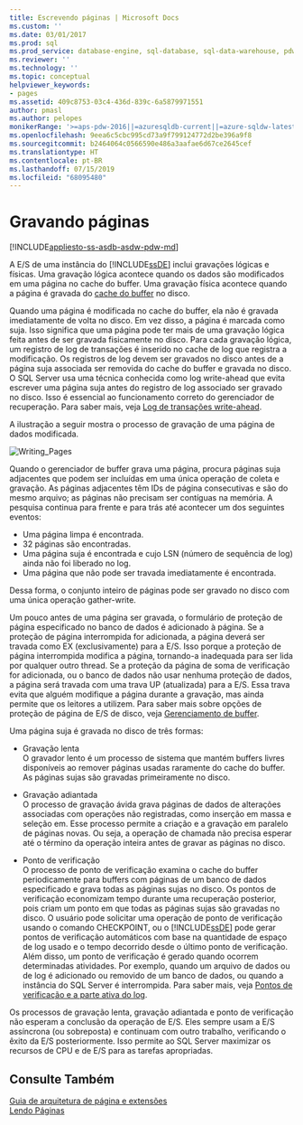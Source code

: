 ```yaml
---
title: Escrevendo páginas | Microsoft Docs
ms.custom: ''
ms.date: 03/01/2017
ms.prod: sql
ms.prod_service: database-engine, sql-database, sql-data-warehouse, pdw
ms.reviewer: ''
ms.technology: ''
ms.topic: conceptual
helpviewer_keywords:
- pages
ms.assetid: 409c8753-03c4-436d-839c-6a5879971551
author: pmasl
ms.author: pelopes
monikerRange: '>=aps-pdw-2016||=azuresqldb-current||=azure-sqldw-latest||>=sql-server-2016||=sqlallproducts-allversions||>=sql-server-linux-2017||=azuresqldb-mi-current'
ms.openlocfilehash: 9eea6c5cbc995cd73a9f799124772d2be396a9f8
ms.sourcegitcommit: b2464064c0566590e486a3aafae6d67ce2645cef
ms.translationtype: HT
ms.contentlocale: pt-BR
ms.lasthandoff: 07/15/2019
ms.locfileid: "68095480"
---
```

# <a name="writing-pages"></a>Gravando páginas
[!INCLUDE[appliesto-ss-asdb-asdw-pdw-md](../includes/appliesto-ss-asdb-asdw-pdw-md.md)]

A E/S de uma instância do [!INCLUDE[ssDE](../includes/ssde-md.md)] inclui gravações lógicas e físicas. Uma gravação lógica acontece quando os dados são modificados em uma página no cache do buffer. Uma gravação física acontece quando a página é gravada do [cache do buffer](../relational-databases/memory-management-architecture-guide.md) no disco.

Quando uma página é modificada no cache do buffer, ela não é gravada imediatamente de volta no disco. Em vez disso, a página é marcada como suja. Isso significa que uma página pode ter mais de uma gravação lógica feita antes de ser gravada fisicamente no disco. Para cada gravação lógica, um registro de log de transações é inserido no cache de log que registra a modificação. Os registros de log devem ser gravados no disco antes de a página suja associada ser removida do cache do buffer e gravada no disco. O SQL Server usa uma técnica conhecida como log write-ahead que evita escrever uma página suja antes do registro de log associado ser gravado no disco. Isso é essencial ao funcionamento correto do gerenciador de recuperação. Para saber mais, veja [Log de transações write-ahead](../relational-databases/sql-server-transaction-log-architecture-and-management-guide.md).

A ilustração a seguir mostra o processo de gravação de uma página de dados modificada.

![Writing_Pages](../relational-databases/media/writing-pages.gif)

Quando o gerenciador de buffer grava uma página, procura páginas suja adjacentes que podem ser incluídas em uma única operação de coleta e gravação. As páginas adjacentes têm IDs de página consecutivas e são do mesmo arquivo; as páginas não precisam ser contíguas na memória. A pesquisa continua para frente e para trás até acontecer um dos seguintes eventos:

 * Uma página limpa é encontrada.
 * 32 páginas são encontradas.
 * Uma página suja é encontrada e cujo LSN (número de sequência de log) ainda não foi liberado no log.
 * Uma página que não pode ser travada imediatamente é encontrada.

Dessa forma, o conjunto inteiro de páginas pode ser gravado no disco com uma única operação gather-write. 

Um pouco antes de uma página ser gravada, o formulário de proteção de página especificado no banco de dados é adicionado à página. Se a proteção de página interrompida for adicionada, a página deverá ser travada como EX (exclusivamente) para a E/S. Isso porque a proteção de página interrompida modifica a página, tornando-a inadequada para ser lida por qualquer outro thread. Se a proteção da página de soma de verificação for adicionada, ou o banco de dados não usar nenhuma proteção de dados, a página será travada com uma trava UP (atualizada) para a E/S. Essa trava evita que alguém modifique a página durante a gravação, mas ainda permite que os leitores a utilizem. Para saber mais sobre opções de proteção de página de E/S de disco, veja [Gerenciamento de buffer](../relational-databases/memory-management-architecture-guide.md).

Uma página suja é gravada no disco de três formas: 

* Gravação lenta   
 O gravador lento é um processo de sistema que mantém buffers livres disponíveis ao remover páginas usadas raramente do cache do buffer. As páginas sujas são gravadas primeiramente no disco. 

* Gravação adiantada   
 O processo de gravação ávida grava páginas de dados de alterações associadas com operações não registradas, como inserção em massa e seleção em. Esse processo permite a criação e a gravação em paralelo de páginas novas. Ou seja, a operação de chamada não precisa esperar até o término da operação inteira antes de gravar as páginas no disco.

* Ponto de verificação   
 O processo de ponto de verificação examina o cache do buffer periodicamente para buffers com páginas de um banco de dados especificado e grava todas as páginas sujas no disco. Os pontos de verificação economizam tempo durante uma recuperação posterior, pois criam um ponto em que todas as páginas sujas são gravadas no disco. O usuário pode solicitar uma operação de ponto de verificação usando o comando CHECKPOINT, ou o [!INCLUDE[ssDE](../includes/ssde-md.md)] pode gerar pontos de verificação automáticos com base na quantidade de espaço de log usado e o tempo decorrido desde o último ponto de verificação. Além disso, um ponto de verificação é gerado quando ocorrem determinadas atividades. Por exemplo, quando um arquivo de dados ou de log é adicionado ou removido de um banco de dados, ou quando a instância do SQL Server é interrompida. Para saber mais, veja [Pontos de verificação e a parte ativa do log](../relational-databases/sql-server-transaction-log-architecture-and-management-guide.md).

Os processos de gravação lenta, gravação adiantada e ponto de verificação não esperam a conclusão da operação de E/S. Eles sempre usam a E/S assíncrona (ou sobreposta) e continuam com outro trabalho, verificando o êxito da E/S posteriormente. Isso permite ao SQL Server maximizar os recursos de CPU e de E/S para as tarefas apropriadas.

## <a name="see-also"></a>Consulte Também
[Guia de arquitetura de página e extensões](../relational-databases/pages-and-extents-architecture-guide.md)   
 [Lendo Páginas](../relational-databases/reading-pages.md)
